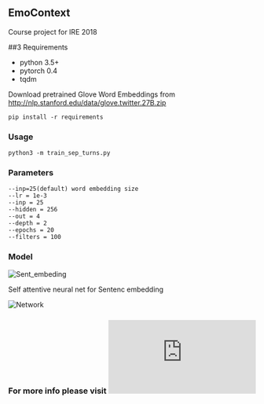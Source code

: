 ## EmoContext
Course project for IRE 2018


##3 Requirements

* python 3.5+
* pytorch 0.4
* tqdm

Download pretrained Glove Word Embeddings from http://nlp.stanford.edu/data/glove.twitter.27B.zip

```
pip install -r requirements

```

### Usage

```
python3 -m train_sep_turns.py 

```

### Parameters

```
--inp=25(default) word embedding size
--lr = 1e-3
--inp = 25
--hidden = 256
--out = 4
--depth = 2
--epochs = 20
--filters = 100

```

### Model

![Sent_embeding](sent_embed.jpeg)

Self attentive neural net for Sentenc embedding

![Network](static/network.jpeg)

### For more info please visit ![Project page](https://deepayan137.github.io/category/projects.html)